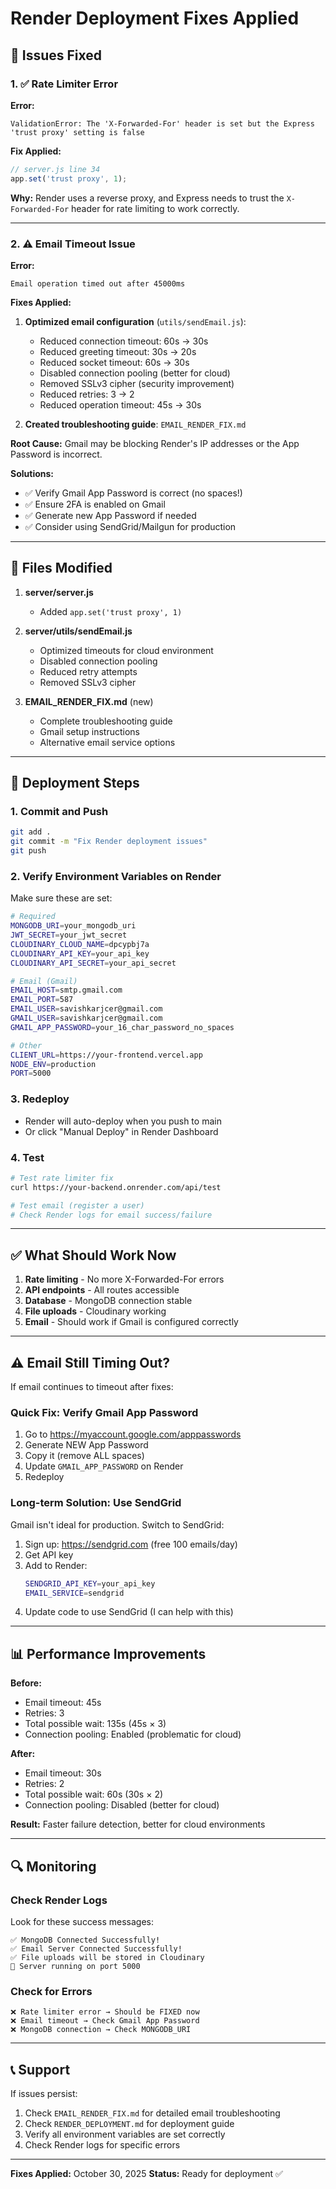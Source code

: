 # Render Deployment Fixes Applied

## 🔧 Issues Fixed

### 1. ✅ Rate Limiter Error
**Error:**
```
ValidationError: The 'X-Forwarded-For' header is set but the Express 'trust proxy' setting is false
```

**Fix Applied:**
```javascript
// server.js line 34
app.set('trust proxy', 1);
```

**Why:** Render uses a reverse proxy, and Express needs to trust the `X-Forwarded-For` header for rate limiting to work correctly.

---

### 2. ⚠️ Email Timeout Issue
**Error:**
```
Email operation timed out after 45000ms
```

**Fixes Applied:**

1. **Optimized email configuration** (`utils/sendEmail.js`):
   - Reduced connection timeout: 60s → 30s
   - Reduced greeting timeout: 30s → 20s
   - Reduced socket timeout: 60s → 30s
   - Disabled connection pooling (better for cloud)
   - Removed SSLv3 cipher (security improvement)
   - Reduced retries: 3 → 2
   - Reduced operation timeout: 45s → 30s

2. **Created troubleshooting guide**: `EMAIL_RENDER_FIX.md`

**Root Cause:** Gmail may be blocking Render's IP addresses or the App Password is incorrect.

**Solutions:**
- ✅ Verify Gmail App Password is correct (no spaces!)
- ✅ Ensure 2FA is enabled on Gmail
- ✅ Generate new App Password if needed
- ✅ Consider using SendGrid/Mailgun for production

---

## 📝 Files Modified

1. **server/server.js**
   - Added `app.set('trust proxy', 1)`

2. **server/utils/sendEmail.js**
   - Optimized timeouts for cloud environment
   - Disabled connection pooling
   - Reduced retry attempts
   - Removed SSLv3 cipher

3. **EMAIL_RENDER_FIX.md** (new)
   - Complete troubleshooting guide
   - Gmail setup instructions
   - Alternative email service options

---

## 🚀 Deployment Steps

### 1. Commit and Push
```bash
git add .
git commit -m "Fix Render deployment issues"
git push
```

### 2. Verify Environment Variables on Render

Make sure these are set:
```bash
# Required
MONGODB_URI=your_mongodb_uri
JWT_SECRET=your_jwt_secret
CLOUDINARY_CLOUD_NAME=dpcypbj7a
CLOUDINARY_API_KEY=your_api_key
CLOUDINARY_API_SECRET=your_api_secret

# Email (Gmail)
EMAIL_HOST=smtp.gmail.com
EMAIL_PORT=587
EMAIL_USER=savishkarjcer@gmail.com
GMAIL_USER=savishkarjcer@gmail.com
GMAIL_APP_PASSWORD=your_16_char_password_no_spaces

# Other
CLIENT_URL=https://your-frontend.vercel.app
NODE_ENV=production
PORT=5000
```

### 3. Redeploy
- Render will auto-deploy when you push to main
- Or click "Manual Deploy" in Render Dashboard

### 4. Test
```bash
# Test rate limiter fix
curl https://your-backend.onrender.com/api/test

# Test email (register a user)
# Check Render logs for email success/failure
```

---

## ✅ What Should Work Now

1. **Rate limiting** - No more X-Forwarded-For errors
2. **API endpoints** - All routes accessible
3. **Database** - MongoDB connection stable
4. **File uploads** - Cloudinary working
5. **Email** - Should work if Gmail is configured correctly

---

## ⚠️ Email Still Timing Out?

If email continues to timeout after fixes:

### Quick Fix: Verify Gmail App Password
1. Go to https://myaccount.google.com/apppasswords
2. Generate NEW App Password
3. Copy it (remove ALL spaces)
4. Update `GMAIL_APP_PASSWORD` on Render
5. Redeploy

### Long-term Solution: Use SendGrid
Gmail isn't ideal for production. Switch to SendGrid:

1. Sign up: https://sendgrid.com (free 100 emails/day)
2. Get API key
3. Add to Render:
   ```bash
   SENDGRID_API_KEY=your_api_key
   EMAIL_SERVICE=sendgrid
   ```
4. Update code to use SendGrid (I can help with this)

---

## 📊 Performance Improvements

**Before:**
- Email timeout: 45s
- Retries: 3
- Total possible wait: 135s (45s × 3)
- Connection pooling: Enabled (problematic for cloud)

**After:**
- Email timeout: 30s
- Retries: 2
- Total possible wait: 60s (30s × 2)
- Connection pooling: Disabled (better for cloud)

**Result:** Faster failure detection, better for cloud environments

---

## 🔍 Monitoring

### Check Render Logs
Look for these success messages:
```
✅ MongoDB Connected Successfully!
✅ Email Server Connected Successfully!
✅ File uploads will be stored in Cloudinary
🚀 Server running on port 5000
```

### Check for Errors
```
❌ Rate limiter error → Should be FIXED now
❌ Email timeout → Check Gmail App Password
❌ MongoDB connection → Check MONGODB_URI
```

---

## 📞 Support

If issues persist:
1. Check `EMAIL_RENDER_FIX.md` for detailed email troubleshooting
2. Check `RENDER_DEPLOYMENT.md` for deployment guide
3. Verify all environment variables are set correctly
4. Check Render logs for specific errors

---

**Fixes Applied:** October 30, 2025
**Status:** Ready for deployment ✅
